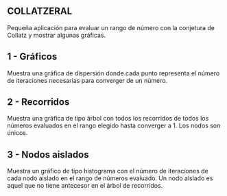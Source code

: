 ## COLLATZERAL
Pequeña aplicación para evaluar un rango de número con la conjetura de Collatz y mostrar algunas gráficas.

## 1 - Gráficos
Muestra una gráfica de dispersión donde cada punto representa el número de iteraciones necesarias para converger de un número.

## 2 - Recorridos
Muestra una gráfica de tipo árbol con todos los recorridos de todos los números evaluados en el rango elegido hasta converger a 1.
Los nodos son únicos.

## 3 - Nodos aislados
Muestra un gráfico de tipo histograma con el número de iteraciones de cada nodo aislado en el rango de números evaluado.
Un nodo aislado es aquel que no tiene antecesor en el árbol de recorridos.